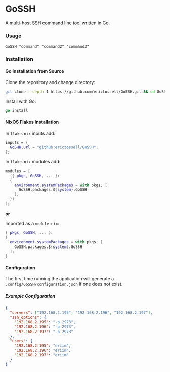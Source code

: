 # GoSSH

A multi-host SSH command line tool written in Go.

### Usage

`GoSSH "command" "command2" "command3"`

### Installation

#### Go Installation from Source

Clone the repository and change directory:
```sh
git clone --depth 1 https://github.com/erictossell/GoSSH.git && cd GoSSH
```

Install with Go:
```go
go install
```

#### NixOS Flakes Installation

In `flake.nix` inputs add:

```nix
inputs = {
  GoSHH.url = "github:erictossell/GoSSH";
}; 
```

In `flake.nix` modules add:

```nix
modules = [
  ({ pkgs, GoSSH, ... }: 
  {
    environment.systemPackages = with pkgs; [
      GoSSH.packages.${system}.GoSSH
    ];
  })
];
```
**or** 

Imported as a `module.nix`:

```nix
{ pkgs, GoSSH, ... }: 
{
  environment.systemPackages = with pkgs; [
    GoSSH.packages.${system}.GoSSH
  ];
}
```

#### Configuration

The first time running the application will generate a `.config/GoSSH/configuration.json` if one does not exist.

##### Example Configuration

```json
{
  "servers": ["192.168.2.195", "192.168.2.196", "192.168.2.197"],
  "ssh_options": {
    "192.168.2.195": "-p 2973",
    "192.168.2.196": "-p 2973",
    "192.168.2.197": "-p 2973"
  },
  "users": {
    "192.168.2.195": "eriim",
    "192.168.2.196": "eriim",
    "192.168.2.197": "eriim"
  }
}
```
